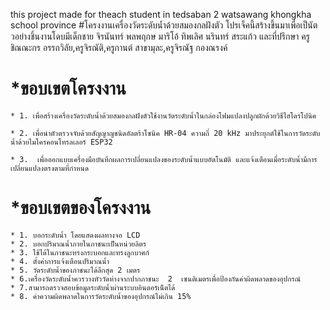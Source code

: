 this project made for theach student in tedsaban 2 watsawang khongkha school province 
#โครงงานเครื่องวัดระดับน้ำด้วยสมองกลฝังตัว
โปรเจ็คนี้สร้างขึ้นมาเพื่อเป็นัตวอย่างชิ้นงานโดบมีเด็กชาย จิรนันทร์ พลพฤกษ มาริโอ้ ทิพเลิศ นรินทร์ สระแก้ว และที่ปรึกษา ครูชิณณะกร  อรรถวิลัย,ครูจิรณัติ,ครูกานต์ สาขามุละ,ครูจิรณัฐ  กองณรงค์

# *ขอบเขตโครงงาน
    * 1. เพื่อสร้างเครื่องวัดระดับน้ำด้วยสมองกลฝังตัวใช้งานวัดระดับน้ำในกล่องโฟมแปลงปลูกผักด้วยวิธีไฮโดรโปนิค

    * 2. เพื่อนำตัวตรวจจับด้วยสัญญาญชนิดอัลตร้าโซนิค HR-04 ความถี่ 20 kHz มาประยุกต์ใช้ในการวัดระดับน้ำด้วยไมโครคอนโทรลเลอร์ ESP32

    * 3.  เพื่อออกแบบเครื่องมือบันทึกผลการเปลี่ยนแปลงของระดับน้ำแบบอัตโนมัติ และแจ้งเตือนเมื่อระดับน้ำมีการเปลี่ยนแปลงตรงตามที่กำหนด

# *ขอบเขตของโครงงาน
    * 1. บอกระดับน้ำ โดยแสดงผลทางจอ LCD
    * 2. บอกปริมาณน้ำภายในภาชนะเป็นหน่วยลิตร
    * 3. ใช้ได้ในภาชนะทรงกระบอกและทรงลูกบาศก์
    * 4. ตั้งค่าการแจ้งเตือนปริมาณน้ำ
    * 5. วัดระดับน้ำของภาชนะได้ลึกสุด 2 เมตร
    * 6.เครื่องวัดระดับน้ำควรวางหัววัดห่างจากปากภาชนะ  2  เซนติเมตรเพื่อป้องกันค่าผิดพลาดของอุปกรณ์
    * 7.สามารถตรวจสอบข้อมูลระดับน้ำผ่านระบบอินตอร์เน็ตได้
    * 8. ค่าความผิดพลาดในการวัดระดับน้ำของอุปกรณ์ไม่เกิน 15%
